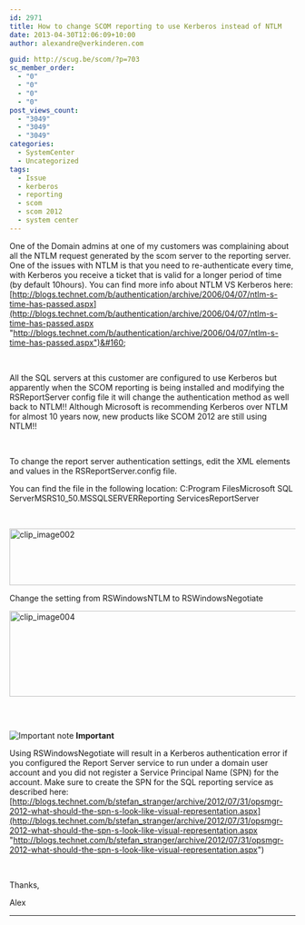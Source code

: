 ```yaml
---
id: 2971
title: How to change SCOM reporting to use Kerberos instead of NTLM
date: 2013-04-30T12:06:09+10:00
author: alexandre@verkinderen.com

guid: http://scug.be/scom/?p=703
sc_member_order:
  - "0"
  - "0"
  - "0"
  - "0"
post_views_count:
  - "3049"
  - "3049"
  - "3049"
categories:
  - SystemCenter
  - Uncategorized
tags:
  - Issue
  - kerberos
  - reporting
  - scom
  - scom 2012
  - system center
---
```

One of the Domain admins at one of my customers was complaining about all the NTLM request generated by the scom server to the reporting server. One of the issues with NTLM is that you need to re-authenticate every time, with Kerberos you receive a ticket that is valid for a longer period of time (by default 10hours). You can find more info about NTLM VS Kerberos here: [http://blogs.technet.com/b/authentication/archive/2006/04/07/ntlm-s-time-has-passed.aspx](http://blogs.technet.com/b/authentication/archive/2006/04/07/ntlm-s-time-has-passed.aspx "http://blogs.technet.com/b/authentication/archive/2006/04/07/ntlm-s-time-has-passed.aspx")&#160;

&#160;

All the SQL servers at this customer are configured to use Kerberos but apparently when the SCOM reporting is being installed and modifying the RSReportServer config file it will change the authentication method as well back to NTLM!! Although Microsoft is recommending Kerberos over NTLM for almost 10 years now, new products like SCOM 2012 are still using NTLM!!

&#160;

To change the report server authentication settings, edit the XML elements and values in the RSReportServer.config file.

You can find the file in the following location: C:Program FilesMicrosoft SQL ServerMSRS10_50.MSSQLSERVERReporting ServicesReportServer

&#160;

[<img title="clip_image002" style="border-top: 0px; border-right: 0px; background-image: none; border-bottom: 0px; padding-top: 0px; padding-left: 0px; border-left: 0px; display: inline; padding-right: 0px" border="0" alt="clip_image002" src="https://mscloudstorage.blob.core.windows.net/mscloudstorage//2013/04/clip_image002_thumb.jpg" width="644" height="100" />](https://mscloudstorage.blob.core.windows.net/mscloudstorage//2013/04/clip_image002.jpg)

Change the setting from RSWindowsNTLM to RSWindowsNegotiate

[<img title="clip_image004" style="border-top: 0px; border-right: 0px; background-image: none; border-bottom: 0px; padding-top: 0px; padding-left: 0px; margin: 0px 0px 15px; border-left: 0px; display: inline; padding-right: 0px" border="0" alt="clip_image004" src="https://mscloudstorage.blob.core.windows.net/mscloudstorage//2013/04/clip_image004_thumb.jpg" width="644" height="151" />](https://mscloudstorage.blob.core.windows.net/mscloudstorage//2013/04/clip_image004.jpg)

&#160;

![Important note](http://i.msdn.microsoft.com/areas/global/content/clear.gif "Important note") **Important**

Using RSWindowsNegotiate will result in a Kerberos authentication error if you configured the Report Server service to run under a domain user account and you did not register a Service Principal Name (SPN) for the account. Make sure to create the SPN for the SQL reporting service as described here: [http://blogs.technet.com/b/stefan_stranger/archive/2012/07/31/opsmgr-2012-what-should-the-spn-s-look-like-visual-representation.aspx](http://blogs.technet.com/b/stefan_stranger/archive/2012/07/31/opsmgr-2012-what-should-the-spn-s-look-like-visual-representation.aspx "http://blogs.technet.com/b/stefan_stranger/archive/2012/07/31/opsmgr-2012-what-should-the-spn-s-look-like-visual-representation.aspx")

&#160;

Thanks,

Alex

<hr align="center" size="3" width="100%" />
